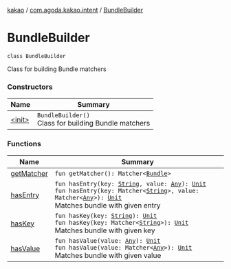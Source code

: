 [kakao](../../index.md) / [com.agoda.kakao.intent](../index.md) / [BundleBuilder](./index.md)

# BundleBuilder

`class BundleBuilder`

Class for building Bundle matchers

### Constructors

| Name | Summary |
|---|---|
| [&lt;init&gt;](-init-.md) | `BundleBuilder()`<br>Class for building Bundle matchers |

### Functions

| Name | Summary |
|---|---|
| [getMatcher](get-matcher.md) | `fun getMatcher(): Matcher<`[`Bundle`](https://developer.android.com/reference/android/os/Bundle.html)`>` |
| [hasEntry](has-entry.md) | `fun hasEntry(key: `[`String`](https://kotlinlang.org/api/latest/jvm/stdlib/kotlin/-string/index.html)`, value: `[`Any`](https://kotlinlang.org/api/latest/jvm/stdlib/kotlin/-any/index.html)`): `[`Unit`](https://kotlinlang.org/api/latest/jvm/stdlib/kotlin/-unit/index.html)<br>`fun hasEntry(key: Matcher<`[`String`](https://kotlinlang.org/api/latest/jvm/stdlib/kotlin/-string/index.html)`>, value: Matcher<`[`Any`](https://kotlinlang.org/api/latest/jvm/stdlib/kotlin/-any/index.html)`>): `[`Unit`](https://kotlinlang.org/api/latest/jvm/stdlib/kotlin/-unit/index.html)<br>Matches bundle with given entry |
| [hasKey](has-key.md) | `fun hasKey(key: `[`String`](https://kotlinlang.org/api/latest/jvm/stdlib/kotlin/-string/index.html)`): `[`Unit`](https://kotlinlang.org/api/latest/jvm/stdlib/kotlin/-unit/index.html)<br>`fun hasKey(key: Matcher<`[`String`](https://kotlinlang.org/api/latest/jvm/stdlib/kotlin/-string/index.html)`>): `[`Unit`](https://kotlinlang.org/api/latest/jvm/stdlib/kotlin/-unit/index.html)<br>Matches bundle with given key |
| [hasValue](has-value.md) | `fun hasValue(value: `[`Any`](https://kotlinlang.org/api/latest/jvm/stdlib/kotlin/-any/index.html)`): `[`Unit`](https://kotlinlang.org/api/latest/jvm/stdlib/kotlin/-unit/index.html)<br>`fun hasValue(value: Matcher<`[`Any`](https://kotlinlang.org/api/latest/jvm/stdlib/kotlin/-any/index.html)`>): `[`Unit`](https://kotlinlang.org/api/latest/jvm/stdlib/kotlin/-unit/index.html)<br>Matches bundle with given value |
